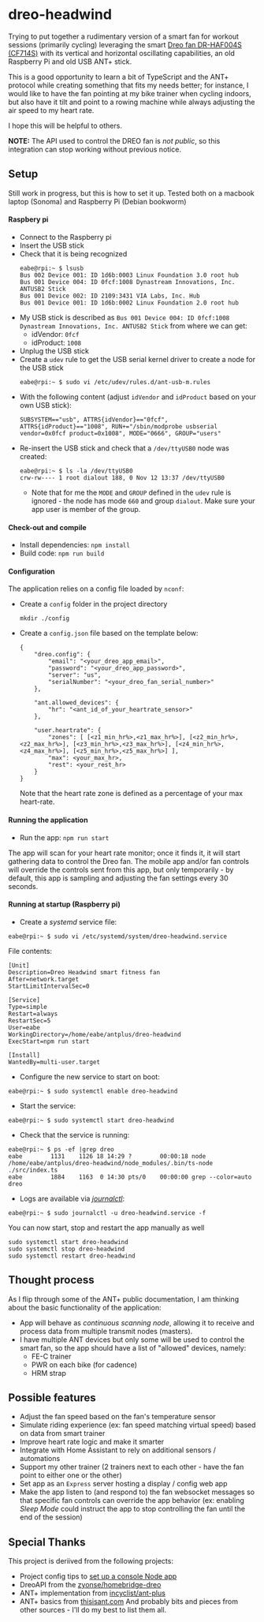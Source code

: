 # dreo-headwind
Trying to put together a rudimentary version of a smart fan for workout sessions (primarily cycling) leveraging the smart [Dreo fan DR-HAF004S (CF714S)](https://a.co/d/0jFntRD) with its vertical and horizontal oscillating capabilities, an old Raspberry Pi and old USB ANT+ stick.

This is a good opportunity to learn a bit of TypeScript and the ANT+ protocol while creating something that fits my needs better; for instance, I would like to have the fan pointing at my bike trainer when cycling indoors, but also have it tilt and point to a rowing machine while always adjusting the air speed to my heart rate.

I hope this will be helpful to others.

**NOTE:** The API used to control the DREO fan is _not public_, so this integration can stop working without previous notice.

## Setup
Still work in progress, but this is how to set it up. Tested both on a macbook laptop (Sonoma) and Raspberry Pi (Debian bookworm)

#### Raspbery pi 
- Connect to the Raspberry pi
- Insert the USB stick 
- Check that it is being recognized
    ```
    eabe@rpi:~ $ lsusb
    Bus 002 Device 001: ID 1d6b:0003 Linux Foundation 3.0 root hub
    Bus 001 Device 004: ID 0fcf:1008 Dynastream Innovations, Inc. ANTUSB2 Stick
    Bus 001 Device 002: ID 2109:3431 VIA Labs, Inc. Hub
    Bus 001 Device 001: ID 1d6b:0002 Linux Foundation 2.0 root hub
    ```
- My USB stick is described as `Bus 001 Device 004: ID 0fcf:1008 Dynastream Innovations, Inc. ANTUSB2 Stick` from where we can get:
    - idVendor: `0fcf`
    - idProduct: `1008`
- Unplug the USB stick
- Create a `udev` rule to get the USB serial kernel driver to create a node for the USB stick
    ```
    eabe@rpi:~ $ sudo vi /etc/udev/rules.d/ant-usb-m.rules
    ```
- With the following content (adjust `idVendor` and `idProduct` based on your own USB stick):
    ```
    SUBSYSTEM=="usb", ATTRS{idVendor}=="0fcf", ATTRS{idProduct}=="1008", RUN+="/sbin/modprobe usbserial vendor=0x0fcf product=0x1008", MODE="0666", GROUP="users"
    ```
- Re-insert the USB stick and check that a `/dev/ttyUSB0` node was created:
    ```
    eabe@rpi:~ $ ls -la /dev/ttyUSB0 
    crw-rw---- 1 root dialout 188, 0 Nov 12 13:37 /dev/ttyUSB0
    ```
    - Note that for me the `MODE` and `GROUP` defined in the `udev` rule is ignored - the node has mode `660` and group `dialout`. Make sure your app user is member of the group.

#### Check-out and compile
- Install dependencies: `npm install`
- Build code: `npm run build`

#### Configuration
The application relies on a config file loaded by `nconf`:
- Create a `config` folder in the project directory
    ```
    mkdir ./config
    ```
- Create a `config.json` file based on the template below:
    ```
    {
        "dreo.config": {
            "email": "<your_dreo_app_email>",
            "password": "<your_dreo_app_password>",
            "server": "us",
            "serialNumber": "<your_dreo_fan_serial_number>"
        },

        "ant.allowed_devices": {
            "hr": "<ant_id_of_your_heartrate_sensor>"
        },

        "user.heartrate": {
            "zones": [ [<z1_min_hr%>,<z1_max_hr%>], [<z2_min_hr%>,<z2_max_hr%>], [<z3_min_hr%>,<z3_max_hr%>], [<z4_min_hr%>,<z4_max_hr%>], [<z5_min_hr%>,<z5_max_hr%>] ],
            "max": <your_max_hr>,
            "rest": <your_rest_hr>
        }
    }
    ```
    Note that the heart rate zone is defined as a percentage of your max heart-rate.

#### Running the application
- Run the app: `npm run start`

The app will scan for your heart rate monitor; once it finds it, it will start gathering data to control the Dreo fan. The mobile app and/or fan controls will override the controls sent from this app, but only temporarily - by default, this app is sampling and adjusting the fan settings every 30 seconds.

#### Running at startup (Raspberry pi)
- Create a _systemd_ service file: 
```
eabe@rpi:~ $ sudo vi /etc/systemd/system/dreo-headwind.service
```

File contents:
```
[Unit]
Description=Dreo Headwind smart fitness fan
After=network.target
StartLimitIntervalSec=0

[Service]
Type=simple
Restart=always
RestartSec=5
User=eabe
WorkingDirectory=/home/eabe/antplus/dreo-headwind
ExecStart=npm run start

[Install]
WantedBy=multi-user.target
```

- Configure the new service to start on boot: 
```
eabe@rpi:~ $ sudo systemctl enable dreo-headwind
```

- Start the service:
```
eabe@rpi:~ $ sudo systemctl start dreo-headwind
```

- Check that the service is running:
```
eabe@rpi:~ $ ps -ef |grep dreo
eabe        1131    1126 18 14:29 ?        00:00:18 node /home/eabe/antplus/dreo-headwind/node_modules/.bin/ts-node ./src/index.ts
eabe        1884    1163  0 14:30 pts/0    00:00:00 grep --color=auto dreo
```

- Logs are available via [_journalctl_](https://www.loggly.com/ultimate-guide/using-journalctl/):
```
eabe@rpi:~ $ sudo journalctl -u dreo-headwind.service -f
```

You can now start, stop and restart the app manually as well
```
sudo systemctl start dreo-headwind
sudo systemctl stop dreo-headwind
sudo systemctl restart dreo-headwind
```

## Thought process
As I flip through some of the ANT+ public documentation, I am thinking about the basic functionality of the application:
- App will behave as _continuous scanning node_, allowing it to receive and process data from multiple transmit nodes (masters).
- I have multiple ANT devices but only some will be used to control the smart fan, so the app should have a list of "allowed" devices, namely:
  - FE-C trainer
  - PWR on each bike (for cadence)
  - HRM strap

## Possible features
- Adjust the fan speed based on the fan's temperature sensor
- Simulate riding experience (ex: fan speed matching virtual speed) based on data from smart trainer
- Improve heart rate logic and make it smarter
- Integrate with Home Assistant to rely on additional sensors / automations
- Support my other trainer (2 trainers next to each other - have the fan point to either one or the other)
- Set app as an `Express` server hosting a display / config web app
- Make the app listen to (and respond to) the fan websocket messages so that specific fan controls can override the app behavior (ex: enabling _Sleep Mode_ could instruct the app to stop controlling the fan until the end of the session)

## Special Thanks
This project is deriived from the following projects:
- Project config tips to [set up a console Node app](https://phillcode.io/nodejs-console-app-with-typescript-linting-and-testing)
- DreoAPI from the [zyonse/homebridge-dreo](https://github.com/zyonse/homebridge-dreo)
- ANT+ implementation from [incyclist/ant-plus](https://github.com/incyclist/ant-plus)
- ANT+ basics from [thisisant.com](https://www.thisisant.com/developer/ant/ant-basics/)
And probably bits and pieces from other sources - I'll do my best to list them all.
